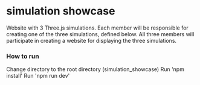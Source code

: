 # simulation showcase 

Website with 3 Three.js simulations. Each member will be responsible for creating one of the three simulations, defined below. All three members will participate in creating a website for displaying the three simulations.

### How to run
Change directory to the root directory (simulation_showcase)
Run 'npm install'
Run 'npm run dev'
